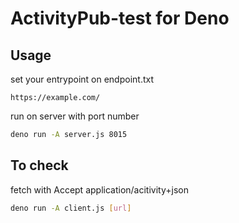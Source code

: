 # ActivityPub-test for Deno
 
## Usage

set your entrypoint on endpoint.txt
```
https://example.com/
```

run on server with port number
```sh
deno run -A server.js 8015
```

## To check

fetch with Accept application/acitivity+json
```sh
deno run -A client.js [url]
```
